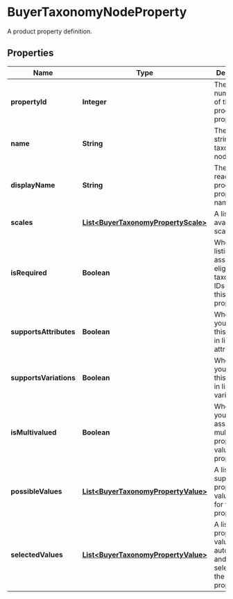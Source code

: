 

# BuyerTaxonomyNodeProperty

A product property definition.

## Properties

Name | Type | Description | Notes
------------ | ------------- | ------------- | -------------
**propertyId** | **Integer** | The unique numeric ID of this product property. | 
**name** | **String** | The name string for this taxonomy node. | 
**displayName** | **String** | The human-readable product property name string. | 
**scales** | [**List&lt;BuyerTaxonomyPropertyScale&gt;**](BuyerTaxonomyPropertyScale.md) | A list of available scales. | 
**isRequired** | **Boolean** | When true, listings assigned eligible taxonomy IDs require this property. | 
**supportsAttributes** | **Boolean** | When true, you can use this property in listing attributes. | 
**supportsVariations** | **Boolean** | When true, you can use this property in listing variations. | 
**isMultivalued** | **Boolean** | When true, you can assign multiple property values to this property | 
**possibleValues** | [**List&lt;BuyerTaxonomyPropertyValue&gt;**](BuyerTaxonomyPropertyValue.md) | A list of supported property value strings for this property. | 
**selectedValues** | [**List&lt;BuyerTaxonomyPropertyValue&gt;**](BuyerTaxonomyPropertyValue.md) | A list of property value strings automatically and always selected for the given property. | 



